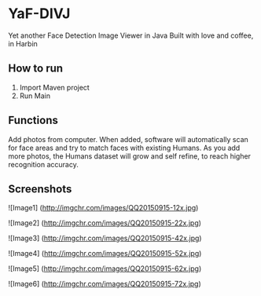 # YaF-DIVJ
Yet another Face Detection Image Viewer in Java
Built with love and coffee, in Harbin

## How to run
1. Import Maven project
2. Run Main

## Functions
Add photos from computer. When added, software will automatically scan for face areas and try to match faces with existing Humans.
As you add more photos, the Humans dataset will grow and self refine, to reach higher recognition accuracy.

## Screenshots
![Image1]
(http://imgchr.com/images/QQ20150915-12x.jpg)

![Image2]
(http://imgchr.com/images/QQ20150915-22x.jpg)

![Image3]
(http://imgchr.com/images/QQ20150915-42x.jpg)

![Image4]
(http://imgchr.com/images/QQ20150915-52x.jpg)

![Image5]
(http://imgchr.com/images/QQ20150915-62x.jpg)

![Image6]
(http://imgchr.com/images/QQ20150915-72x.jpg)